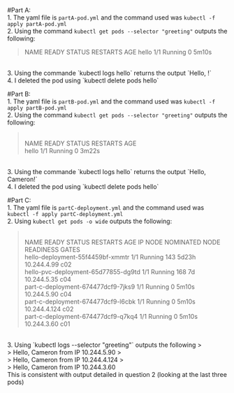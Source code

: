 #Part A:
<br>
	1. The yaml file is `partA-pod.yml` and the command used was `kubectl -f apply partA-pod.yml`
<br>
	2. Using the command `kubectl get pods --selector "greeting"` outputs the following:
>    NAME    READY   STATUS    RESTARTS   AGE
>    hello   1/1     Running   0          5m10s
<br>
	3. Using the commande `kubectl logs hello` returns the output `Hello, !`
<br>
	4. I deleted the pod using `kubectl delete pods hello`
<br>

#Part B:
<br>
	1. The yaml file is `partB-pod.yml` and the command used was `kubectl -f apply partB-pod.yml`
<br>
	2. Using the command `kubectl get pods --selector "greeting"` outputs the following:
> <br>
> NAME    READY   STATUS    RESTARTS   AGE
> <br>
> hello   1/1     Running   0          3m22s
<br>
	3. Using the commande `kubectl logs hello` returns the output `Hello, Cameron!`
<br>
	4. I deleted the pod using `kubectl delete pods hello`
<br>

#Part C:
<br>
	1. The yaml file is `partC-deployment.yml` and the command used was `kubectl -f apply partC-deployment.yml`
<br>
	2. Using `kubectl get pods -o wide` outputs the following:
> <br>
> 	NAME                                  READY   STATUS    RESTARTS   AGE     IP             NODE   NOMINATED NODE   READINESS GATES
> <br>
> 	hello-deployment-55f4459bf-xmmtr      1/1     Running   143        5d23h   10.244.4.99    c02    <none>           <none>
> <br>
> 	hello-pvc-deployment-65d77855-dg9td   1/1     Running   168        7d      10.244.5.35    c04    <none>           <none>
> <br>
> 	part-c-deployment-674477dcf9-7jks9    1/1     Running   0          5m10s   10.244.5.90    c04    <none>           <none>
> <br>
> 	part-c-deployment-674477dcf9-l6cbk    1/1     Running   0          5m10s   10.244.4.124   c02    <none>           <none>
> <br>
> 	part-c-deployment-674477dcf9-q7kq4    1/1     Running   0          5m10s   10.244.3.60    c01    <none>           <none>
<br>
	3. Using `kubectl logs --selector "greeting"` outputs the following
> <br>
> 	Hello, Cameron from IP 10.244.5.90
> <br>
> 	Hello, Cameron from IP 10.244.4.124
> <br>
> 	Hello, Cameron from IP 10.244.3.60
<br>
	This is consistent with output detailed in question 2 (looking at the last three pods)